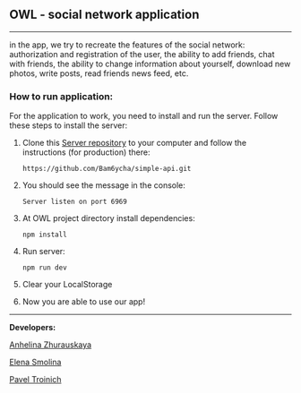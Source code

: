## OWL - social network application
___

in the app, we try to recreate the features of the social network: authorization and registration of the user, the ability to add friends, chat with friends, the ability to change information about yourself, download new photos, write posts, read friends news feed, etc.

### How to run application:

For the application to work, you need to install and run the server. Follow these steps to install the server:

  1. Clone this [Server repository](https://github.com/Bam6ycha/simple-api) to your computer and follow the instructions (for production) there:  

        `https://github.com/Bam6ycha/simple-api.git`

2. You should see the message in the console:

      `Server listen on port 6969`

  1. At OWL project directory install dependencies:

        `npm install`
  1. Run server:

        `npm run dev`
2. Clear your LocalStorage
3. Now you are able to use our app!
  

___
**Developers:**

[Anhelina Zhurauskaya](https://github.com/zhuravskayalina)

[Elena Smolina](https://github.com/esmolina)

[Pavel Troinich](https://github.com/Pavel-Troinich/)
